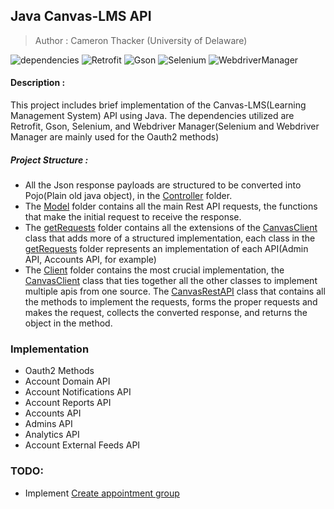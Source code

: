 ## Java Canvas-LMS API
> Author : Cameron Thacker (University of Delaware)

![dependencies](https://img.shields.io/badge/dependencies-up%20to%20date-brightgreen)
![Retrofit](https://img.shields.io/badge/retrofit-2.7.2-green)
![Gson](https://img.shields.io/badge/gson-2.9.0-green)
![Selenium](https://img.shields.io/badge/selenium-4.0.0-green)
![WebdriverManager](https://img.shields.io/badge/WebdriverManager-3.7.1-green)

#### Description :
This project includes brief implementation of the Canvas-LMS(Learning Management System) API using Java. The dependencies utilized are Retrofit, Gson, Selenium, and Webdriver Manager(Selenium and Webdriver Manager are mainly used for the Oauth2 methods)

##### Project Structure :
- All the Json response payloads are structured to be converted into Pojo(Plain old java object), in the [Controller](https://github.com/cthacker-udel/Java-Canvas-LMS-API/tree/master/src/main/java/Controller) folder.
- The [Model](https://github.com/cthacker-udel/Java-Canvas-LMS-API/tree/master/src/main/java/Model) folder contains all the main Rest API requests, the functions that make the initial request to receive the response.
- The [getRequests](https://github.com/cthacker-udel/Java-Canvas-LMS-API/tree/master/src/main/java/getRequests) folder contains all the extensions of the [CanvasClient](https://github.com/cthacker-udel/Java-Canvas-LMS-API/blob/master/src/main/java/Client/CanvasClient.java) class that adds more of a structured implementation, each class in the [getRequests](https://github.com/cthacker-udel/Java-Canvas-LMS-API/tree/master/src/main/java/getRequests) folder represents an implementation of each API(Admin API, Accounts API, for example)
- The [Client](https://github.com/cthacker-udel/Java-Canvas-LMS-API/blob/master/src/main/java/Client/CanvasClient.java) folder contains the most crucial implementation, the [CanvasClient](https://github.com/cthacker-udel/Java-Canvas-LMS-API/blob/master/src/main/java/Client/CanvasClient.java) class that ties together all the other classes to implement multiple apis from one source. The [CanvasRestAPI](https://github.com/cthacker-udel/Java-Canvas-LMS-API/blob/master/src/main/java/Client/CanvasRestAPI.java) class that contains all the methods to implement the requests, forms the proper requests and makes the request, collects the converted response, and returns the object in the method.


### Implementation

- Oauth2 Methods
- Account Domain API
- Account Notifications API
- Account Reports API
- Accounts API
- Admins API
- Analytics API
- Account External Feeds API

### TODO:

- Implement [Create appointment group](https://canvas.instructure.com/doc/api/appointment_groups.html)
